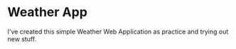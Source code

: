 # Weather App
I've created this simple Weather Web Application as practice and trying out new stuff.
